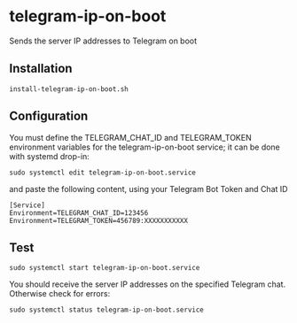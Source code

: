 # telegram-ip-on-boot
Sends the server IP addresses to Telegram on boot
## Installation
``install-telegram-ip-on-boot.sh``

## Configuration
You must define the TELEGRAM_CHAT_ID and TELEGRAM_TOKEN environment variables for the telegram-ip-on-boot service; it can be done with systemd drop-in:
```
sudo systemctl edit telegram-ip-on-boot.service
```

and paste the following content, using your Telegram Bot Token and Chat ID
```
[Service]
Environment=TELEGRAM_CHAT_ID=123456
Environment=TELEGRAM_TOKEN=456789:XXXXXXXXXXX
```

## Test
``sudo systemctl start telegram-ip-on-boot.service``

You should receive the server IP addresses on the specified Telegram chat.
Otherwise check for errors: 

``sudo systemctl status telegram-ip-on-boot.service``
